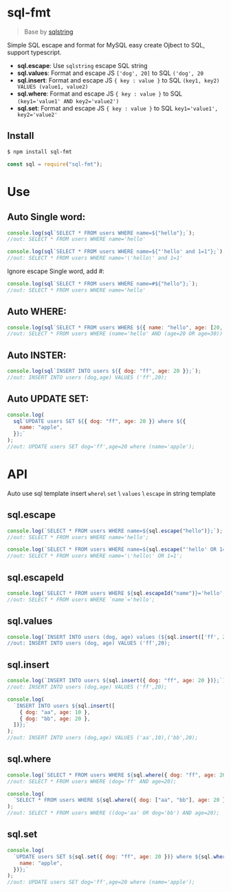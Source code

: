 # sql-fmt

> Base by [sqlstring](https://www.npmjs.com/package/sqlutils)

Simple SQL escape and format for MySQL easy create Ojbect to SQL, support typescript.

- **sql.escape**: Use `sqlstring` escape SQL string
- **sql.values**: Format and escape JS `['dog', 20]` to SQL `('dog', 20`
- **sql.insert**: Format and escape JS `{ key : value }` to SQL `(key1, key2) VALUES (value1, value2)`
- **sql.where**: Format and escape JS `{ key : value }` to SQL `(key1='value1' AND key2='value2')`
- **sql.set**: Format and escape JS `{ key : value }` to SQL `key1='value1', key2='value2'`

## Install

```sh
$ npm install sql-fmt
```

```js
const sql = require("sql-fmt");
```

# Use

## Auto Single word:

```js
console.log(sql`SELECT * FROM users WHERE name=${"hello"};`);
//out: SELECT * FROM users WHERE name='hello'

console.log(sql`SELECT * FROM users WHERE name=${"'hello' and 1=1"};`);
//out: SELECT * FROM users WHERE name='\'hello\' and 1=1'
```

Ignore escape Single word, add #:

```js
console.log(sql`SELECT * FROM users WHERE name=#${"hello"};`);
//out: SELECT * FROM users WHERE name='hello'
```

## Auto WHERE:

```js
console.log(sql`SELECT * FROM users WHERE ${{ name: "hello", age: [20, 30] }}`);
//out: SELECT * FROM users WHERE (name='hello' AND (age=20 OR age=30))
```

## Auto INSTER:

```js
console.log(sql`INSERT INTO users ${{ dog: "ff", age: 20 }};`);
//out: INSERT INTO users (dog,age) VALUES ('ff',20);
```

## Auto UPDATE SET:

```js
console.log(
  sql`UPDATE users SET ${{ dog: "ff", age: 20 }} where ${{
    name: "apple",
  }};`
);
//out: UPDATE users SET dog='ff',age=20 where (name='apple');
```

# API

Auto use sql template insert `where`\ `set` \ `values` \ `escape` in string template

## sql.escape

```js
console.log(`SELECT * FROM users WHERE name=${sql.escape("hello")};`);
//out: SELECT * FROM users WHERE name='hello';

console.log(`SELECT * FROM users WHERE name=${sql.escape("'hello' OR 1=1")}`);
//out: SELECT * FROM users WHERE name='\'hello\' OR 1=1';
```

## sql.escapeId

```js
console.log(`SELECT * FROM users WHERE ${sql.escapeId("name")}='hello';`);
//out: SELECT * FROM users WHERE `name`='hello';
```

## sql.values

```js
console.log(`INSERT INTO users (dog, age) values (${sql.insert(['ff', 20]);`);
//out: INSERT INTO users (dog, age) VALUES ('ff',20);
```

## sql.insert

```js
console.log(`INSERT INTO users ${sql.insert({ dog: "ff", age: 20 })};`);
//out: INSERT INTO users (dog,age) VALUES ('ff',20);

console.log(
  `INSERT INTO users ${sql.insert([
    { dog: "aa", age: 10 },
    { dog: "bb", age: 20 },
  ])};`
);
//out: INSERT INTO users (dog,age) VALUES ('aa',10),('bb',20);
```

## sql.where

```js
console.log(`SELECT * FROM users WHERE ${sql.where({ dog: "ff", age: 20 })};`);
//out: SELECT * FROM users WHERE (dog='ff' AND age=20);

console.log(
  `SELECT * FROM users WHERE ${sql.where({ dog: ["aa", "bb"], age: 20 })};`
);
//out: SELECT * FROM users WHERE ((dog='aa' OR dog='bb') AND age=20);
```

## sql.set

```js
console.log(
  `UPDATE users SET ${sql.set({ dog: "ff", age: 20 })} where ${sql.where({
    name: "apple",
  })};`
);
//out: UPDATE users SET dog='ff',age=20 where (name='apple');
```

